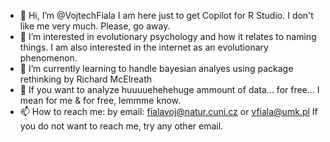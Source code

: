 - 👋 Hi, I’m @VojtechFiala I am here just to get Copilot for R Studio. I don't like me very much. Please, go away. 
- 👀 I’m interested in evolutionary psychology and how it relates to naming things. I am also interested in the internet as an evolutionary phenomenon. 
- 🌱 I’m currently learning to handle bayesian analyes using package rethinking by Richard McElreath
- 💞️ If you want to analyze huuuuehehehuge ammount of data... for free... I mean for me & for free, lemmme know. 
- 📫 How to reach me: by email: fialavoj@natur.cuni.cz or vfiala@umk.pl If you do not want to reach me, try any other email. 

<!---
VojtechFiala/VojtechFiala is a ✨ special ✨ repository because its `README.md` (this file) appears on your GitHub profile.
You can click the Preview link to take a look at your changes.
--->
